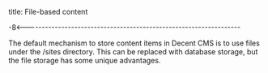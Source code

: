 title: File-based content

-8<------------------------------------------------------------------

The default mechanism to store content items in Decent CMS is to use
files under the /sites directory.
This can be replaced with database storage, but the file storage has
some unique advantages.